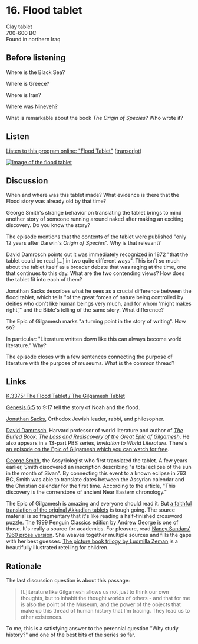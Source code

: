 # 16. Flood tablet

Clay tablet  
700-600 BC  
Found in northern Iraq


## Before listening

Where is the Black Sea?

Where is Greece?

Where is Iran?

Where was Nineveh?

What is remarkable about the book _The Origin of Species_? Who wrote it?


## Listen

[Listen to this program online:
"Flood Tablet"](http://www.bbc.co.uk/ahistoryoftheworld/objects/GOe8Mt6vRdSNcg-yeivrEA)
([transcript](http://www.bbc.co.uk/ahistoryoftheworld/about/transcripts/episode16/))

[![Image of the flood tablet](https://upload.wikimedia.org/wikipedia/commons/thumb/7/7a/British_Museum_Flood_Tablet.jpg/424px-British_Museum_Flood_Tablet.jpg)](https://commons.wikimedia.org/wiki/File:British_Museum_Flood_Tablet.jpg)


## Discussion

When and where was this tablet made? What evidence is there that the
Flood story was already old by that time?

George Smith's strange behavior on translating the tablet brings to mind
another story of someone running around naked after making an exciting
discovery. Do you know the story?

The episode mentions that the contents of the tablet were published
"only 12 years after Darwin's _Origin of Species_".
Why is that relevant?

David Damrosch points out it was immediately recognized in 1872 "that
the tablet could be read [...] in two quite different ways". This isn't
so much about the tablet itself as a broader debate that was raging at
the time, one that continues to this day. What are the two contending
views?  How does the tablet fit into each of them?

Jonathan Sacks describes what he sees as a crucial difference between
the flood tablet, which tells "of the great forces of nature being
controlled by deities who don't like human beings very much, and for
whom 'might makes right'," and the Bible's telling of the same story.
What difference?

The Epic of Gilgamesh marks "a turning point in the story of writing".
How so?

In particular: "Literature written down like this can always become
world literature." Why?

The episode closes with a few sentences connecting the purpose of
literature with the purpose of museums. What is the common thread?


## Links

[K.3375: The Flood Tablet / The Gilgamesh Tablet](http://www.britishmuseum.org/research/collection_online/collection_object_details.aspx?objectId=309929&partId=1)

[Genesis 6:5](https://www.bible.com/bible/111/gen.6.niv) to 9:17
tell the story of Noah and the flood.

[Jonathan Sacks](https://en.wikipedia.org/wiki/Jonathan_Sacks),
Orthodox Jewish leader, rabbi, and philosopher.

[David Damrosch](http://complit.fas.harvard.edu/people/david-damrosch),
Harvard professor of world literature and author of
[_The Buried Book: The Loss and Rediscovery of the Great Epic of Gilgamesh_](https://www.goodreads.com/book/show/307990.The_Buried_Book).
He also appears in a 13-part PBS series, _Invitation to World Literature_.
There's [an episode on the Epic of Gilgamesh
which you can watch for free](http://www.learner.org/courses/worldlit/gilgamesh/watch/).

[George Smith](https://en.wikipedia.org/wiki/George_Smith_%28Assyriologist%29),
the Assyriologist who first translated the tablet. A few years earlier,
Smith discovered an inscription describing "a total eclipse of the sun
in the month of Sivan". By connecting this event to a known eclipse in
763 BC, Smith was able to translate dates between the Assyrian calendar
and the Christian calendar for the first time. According to the article,
"This discovery is the cornerstone of ancient Near Eastern chronology."

The Epic of Gilgamesh is amazing and everyone should read it.
But [a faithful translation of the original Akkadian
tablets](http://www.ancienttexts.org/library/mesopotamian/gilgamesh/tab1.htm)
is tough going. The source material is so fragmentary that it's like
reading a half-finished crossword puzzle. The 1999 Penguin Classics
edition by Andrew George is one of those. It's really a source for academics.
For pleasure, read [Nancy Sandars' 1960 prose
version](https://www.amazon.com/EPIC-GILGAMESH-Penguin-classics/dp/B003VN9J6E/).
She weaves together multiple sources and fills the gaps with her best
guesses. [The picture book trilogy by Ludmilla
Zeman](https://www.amazon.com/Gilgamesh-King-Trilogy-Ludmila-Zeman/dp/0887764371/ref=sr_1_1?s=books&ie=UTF8&qid=1479143689&sr=1-1&keywords=gilgamesh+the+king)
is a beautifully illustrated retelling for children.


## Rationale

The last discussion question is about this passage:

> [L]iterature like Gilgamesh allows us not just to think our own
> thoughts, but to inhabit the thought worlds of others - and that for me
> is also the point of the Museum, and the power of the objects that make
> up this thread of human history that I'm tracing. They lead us to other
> existences.

To me, this is a satisfying answer to the perennial question "Why study
history?" and one of the best bits of the series so far.
